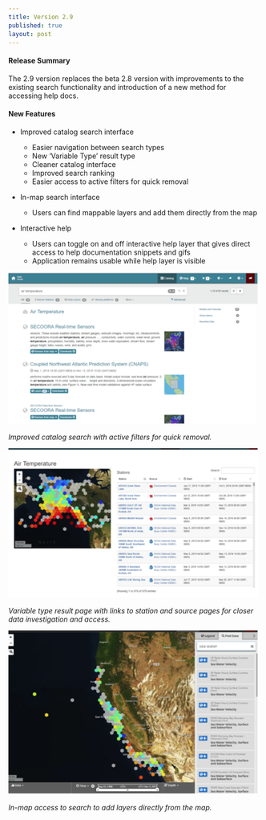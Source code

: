 ```yaml
---
title: Version 2.9
published: true
layout: post
---
```


#### Release Summary

The 2.9 version replaces the beta 2.8 version with improvements to the existing search functionality and introduction of a new method for accessing help docs.


#### New Features

* Improved catalog search interface
    * Easier navigation between search types
    * New ‘Variable Type’ result type
    * Cleaner catalog interface
    * Improved search ranking
    * Easier access to active filters for quick removal

* In-map search interface
    * Users can find mappable layers and add them directly from the map

* Interactive help
    * Users can toggle on and off interactive help layer that gives direct access to help documentation snippets and gifs
    * Application remains usable while help layer is visible

<img src="/assets/images/release_notes/v2.9.1.png" class="img-responsive" width="500"/>

*Improved catalog search with active filters for quick removal.*

<img src="/assets/images/release_notes/v2.9.2.png" class="img-responsive" width="500"/>

*Variable type result page with links to station and source pages for closer data investigation and access.*

<img src="/assets/images/release_notes/v2.9.3.png" class="img-responsive" width="500"/>

*In-map access to search to add layers directly from the map.*

<br>
